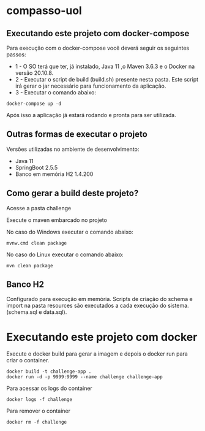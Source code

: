 # compasso-uol

## Executando este projeto com docker-compose

Para execução com o docker-compose você deverá seguir os seguintes passos:

* 1 - O SO terá que ter, já instalado, Java 11 ,o Maven 3.6.3 e o Docker na versão 20.10.8. 
* 2 - Executar o script de build (build.sh) presente nesta pasta. Este script irá gerar o jar necessário para funcionamento da aplicação.
* 3 - Executar o comando abaixo:
```
docker-compose up -d
```
Após isso a aplicação já estará rodando e pronta para ser utilizada.

## Outras formas de executar o projeto

Versões utilizadas no ambiente de desenvolvimento:
* Java 11
* SpringBoot 2.5.5
* Banco em memória H2 1.4.200

## Como gerar a build deste projeto?

Acesse a pasta challenge

Execute o maven embarcado no projeto

No caso do Windows executar o comando abaixo:

```
mvnw.cmd clean package
```

No caso do Linux executar o comando abaixo:

```
mvn clean package
```

## Banco H2

Configurado para execução em memória.  Scripts de criação do schema e import na pasta resources são executados a cada execução do sistema. (schema.sql e data.sql).

# Executando este projeto com docker

Execute o docker build para gerar a imagem e depois o docker run para criar o container.

```
docker build -t challenge-app .
docker run -d -p 9999:9999 --name challenge challenge-app
```
Para acessar os logs do container

```
docker logs -f challenge
```

Para remover o container
```
docker rm -f challenge
```

